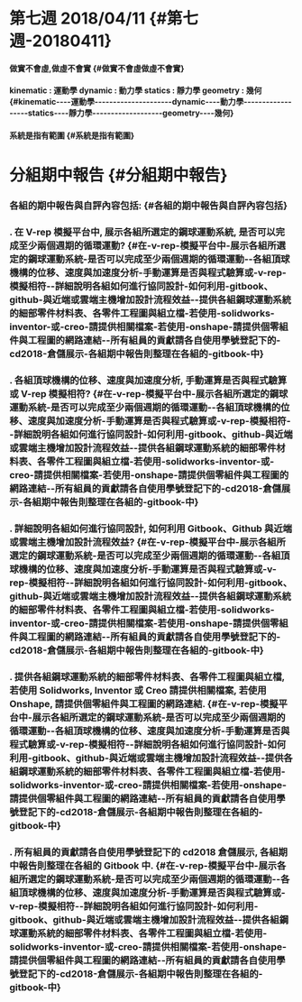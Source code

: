 # 第七週 2018/04/11 {#第七週-20180411}

#### 做實不會虛,做虛不會實 {#做實不會虛做虛不會實}

#### kinematic : 運動學 dynamic : 動力學 statics : 靜力學 geometry : 幾何 {#kinematic----運動學---------------------dynamic----動力學------------------statics----靜力學-------------------geometry----幾何}

#### 系統是指有範圍 {#系統是指有範圍}

# 分組期中報告 {#分組期中報告}

### 各組的期中報告與自評內容包括: {#各組的期中報告與自評內容包括}

### . 在 V-rep 模擬平台中, 展示各組所選定的鋼球運動系統, 是否可以完成至少兩個週期的循環運動? {#在-v-rep-模擬平台中-展示各組所選定的鋼球運動系統-是否可以完成至少兩個週期的循環運動--各組頂球機構的位移、速度與加速度分析-手動運算是否與程式驗算或-v-rep-模擬相符--詳細說明各組如何進行協同設計-如何利用-gitbook、github-與近端或雲端主機增加設計流程效益--提供各組鋼球運動系統的細部零件材料表、各零件工程圖與組立檔-若使用-solidworks-inventor-或-creo-請提供相關檔案-若使用-onshape-請提供個零組件與工程圖的網路連結--所有組員的貢獻請各自使用學號登記下的-cd2018-倉儲展示-各組期中報告則整理在各組的-gitbook-中}

###  . 各組頂球機構的位移、速度與加速度分析, 手動運算是否與程式驗算或 V-rep 模擬相符?  {#在-v-rep-模擬平台中-展示各組所選定的鋼球運動系統-是否可以完成至少兩個週期的循環運動--各組頂球機構的位移、速度與加速度分析-手動運算是否與程式驗算或-v-rep-模擬相符--詳細說明各組如何進行協同設計-如何利用-gitbook、github-與近端或雲端主機增加設計流程效益--提供各組鋼球運動系統的細部零件材料表、各零件工程圖與組立檔-若使用-solidworks-inventor-或-creo-請提供相關檔案-若使用-onshape-請提供個零組件與工程圖的網路連結--所有組員的貢獻請各自使用學號登記下的-cd2018-倉儲展示-各組期中報告則整理在各組的-gitbook-中}

### . 詳細說明各組如何進行協同設計, 如何利用 Gitbook、Github 與近端或雲端主機增加設計流程效益? {#在-v-rep-模擬平台中-展示各組所選定的鋼球運動系統-是否可以完成至少兩個週期的循環運動--各組頂球機構的位移、速度與加速度分析-手動運算是否與程式驗算或-v-rep-模擬相符--詳細說明各組如何進行協同設計-如何利用-gitbook、github-與近端或雲端主機增加設計流程效益--提供各組鋼球運動系統的細部零件材料表、各零件工程圖與組立檔-若使用-solidworks-inventor-或-creo-請提供相關檔案-若使用-onshape-請提供個零組件與工程圖的網路連結--所有組員的貢獻請各自使用學號登記下的-cd2018-倉儲展示-各組期中報告則整理在各組的-gitbook-中}

###  . 提供各組鋼球運動系統的細部零件材料表、各零件工程圖與組立檔, 若使用 Solidworks, Inventor 或 Creo 請提供相關檔案, 若使用 Onshape, 請提供個零組件與工程圖的網路連結. {#在-v-rep-模擬平台中-展示各組所選定的鋼球運動系統-是否可以完成至少兩個週期的循環運動--各組頂球機構的位移、速度與加速度分析-手動運算是否與程式驗算或-v-rep-模擬相符--詳細說明各組如何進行協同設計-如何利用-gitbook、github-與近端或雲端主機增加設計流程效益--提供各組鋼球運動系統的細部零件材料表、各零件工程圖與組立檔-若使用-solidworks-inventor-或-creo-請提供相關檔案-若使用-onshape-請提供個零組件與工程圖的網路連結--所有組員的貢獻請各自使用學號登記下的-cd2018-倉儲展示-各組期中報告則整理在各組的-gitbook-中}

###  . 所有組員的貢獻請各自使用學號登記下的 cd2018 倉儲展示, 各組期中報告則整理在各組的 Gitbook 中. {#在-v-rep-模擬平台中-展示各組所選定的鋼球運動系統-是否可以完成至少兩個週期的循環運動--各組頂球機構的位移、速度與加速度分析-手動運算是否與程式驗算或-v-rep-模擬相符--詳細說明各組如何進行協同設計-如何利用-gitbook、github-與近端或雲端主機增加設計流程效益--提供各組鋼球運動系統的細部零件材料表、各零件工程圖與組立檔-若使用-solidworks-inventor-或-creo-請提供相關檔案-若使用-onshape-請提供個零組件與工程圖的網路連結--所有組員的貢獻請各自使用學號登記下的-cd2018-倉儲展示-各組期中報告則整理在各組的-gitbook-中}



